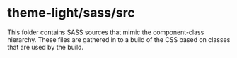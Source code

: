 # theme-light/sass/src

This folder contains SASS sources that mimic the component-class hierarchy. These files
are gathered in to a build of the CSS based on classes that are used by the build.
